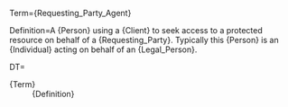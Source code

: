 Term={Requesting_Party_Agent}

Definition=A {Person} using a {Client} to seek access to a protected resource on behalf of a {Requesting_Party}. Typically this {Person} is an {Individual} acting on behalf of an {Legal_Person}. 

DT=<dt>{Term}</dt><dd>{Definition}</dd>
